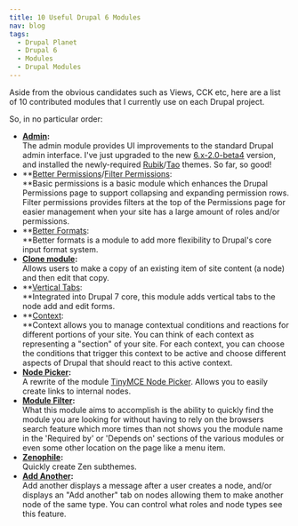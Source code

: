 ```yaml
---
title: 10 Useful Drupal 6 Modules
nav: blog
tags:
  - Drupal Planet
  - Drupal 6
  - Modules
  - Drupal Modules
---
```

Aside from the obvious candidates such as Views, CCK etc, here are a list of 10 contributed modules that I currently use on each Drupal project.

So, in no particular order:

* **<a href="http://drupal.org/project/admin">Admin</a>:** <br>The admin module provides UI improvements to the standard Drupal admin interface. I've just upgraded to the new <a href="http://drupal.org/node/835870">6.x-2.0-beta4</a> version, and installed the newly-required <a href="http://code.developmentseed.org/rubik">Rubik</a>/<a href="http://code.developmentseed.org/tao">Tao</a> themes. So far, so good!
* **<a href="http://drupal.org/project/better_perms">Better Permissions</a>/<a href="http://drupal.org/project/filter_perms">Filter Permissions</a>: <br>**Basic permissions is a basic module which enhances the Drupal Permissions page to support collapsing and expanding permission rows. Filter permissions provides filters at the top of the Permissions page for easier management when your site has a large amount of roles and/or permissions. 
* **<a href="http://drupal.org/project/better_formats">Better Formats</a>: <br>**Better formats is a module to add more flexibility to Drupal's core input format system.
* **<a href="http://drupal.org/project/node_clone">Clone module</a>:**<br>Allows users to make a copy of an existing item of site content (a node) and then edit that copy.
* **<a href="http://drupal.org/project/vertical_tabs">Vertical Tabs</a>:<br>**Integrated into Drupal 7 core, this module adds vertical tabs to the node add and edit forms.
* **<a href="http://drupal.org/project/context">Context</a>:<br>**Context allows you to manage contextual conditions and reactions for different portions of your site. You can think of each context as representing a "section" of your site. For each context, you can choose the conditions that trigger this context to be active and choose different aspects of Drupal that should react to this active context.
* **<a href="http://drupal.org/project/nodepicker">Node Picker</a>:**<br>A rewrite of the module <a rel="nofollow" href="http://drupal.org/project/tinymce_node_picker">TinyMCE Node Picker</a>. Allows you to easily create links to internal nodes.
* **<a href="http://drupal.org/project/module_filter">Module Filter</a>:**<br>What this module aims to accomplish is the ability to quickly find the module you are looking for without having to rely on the browsers search feature which more times than not shows you the module name in the 'Required by' or 'Depends on' sections of the various modules or even some other location on the page like a menu item.
* **<a href="http://drupal.org/project/zenophile">Zenophile</a>:**<br>Quickly create Zen subthemes.
* **<a href="http://drupal.org/project/addanother">Add Another</a>:**<br>Add another displays a message after a user creates a node, and/or displays an "Add another" tab on nodes allowing them to make another node of the same type.  You can control what roles and node types see this feature.